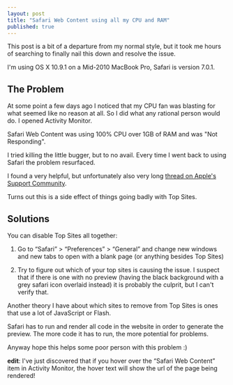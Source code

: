 ```yaml
---
layout: post
title: "Safari Web Content using all my CPU and RAM"
published: true
---
```


This post is a bit of a departure from my normal style, but it took me hours of searching to finally nail this down and resolve the issue.

I'm using OS X 10.9.1 on a Mid-2010 MacBook Pro, Safari is version 7.0.1.

## The Problem

At some point a few days ago I noticed that my CPU fan was blasting for what seemed like no reason at all. So I did what any rational person would do. I opened Activity Monitor.

Safari Web Content was using 100% CPU over 1GB of RAM and was "Not Responding".

I tried killing the little bugger, but to no avail. Every time I  went back to using Safari the problem resurfaced.

I found a very helpful, but unfortunately also very long [thread on Apple's Support Community](https://discussions.apple.com/thread/3190569).

Turns out this is a side effect of things going badly with Top Sites.

## Solutions

You can disable Top Sites all together:

1. Go to “Safari” > “Preferences” > “General” and change new windows and new tabs to open with a blank page (or anything besides Top Sites)

2. Try to figure out which of your top sites is causing the issue. I suspect that if there is one with no preview (having the black background with a grey safari icon overlaid instead) it is probably the culprit, but I can't verify that.


Another theory I have about which sites to remove from Top Sites is ones that use a lot of JavaScript or Flash.

Safari has to run and render all code in the website in order to generate the preview. The more code it has to run, the more potential for problems.

Anyway hope this helps some poor person with this problem :)

**edit**: I've just discovered that if you hover over the “Safari Web Content” item in Activity Monitor, the hover text will show the url of the page being rendered!
    